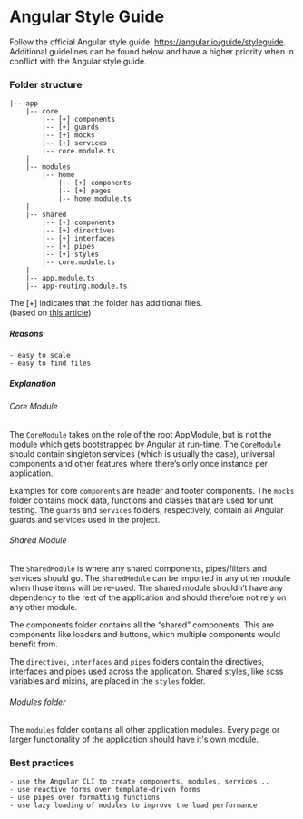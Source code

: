 # Angular Style Guide

Follow the official Angular style guide: https://angular.io/guide/styleguide.  
Additional guidelines can be found below and have a higher priority when in conflict with the Angular style guide.

### Folder structure
```
|-- app
    |-- core
        |-- [+] components
        |-- [+] guards
        |-- [+] mocks
        |-- [+] services
        |-- core.module.ts
    |
    |-- modules
        |-- home
            |-- [+] components
            |-- [+] pages
            |-- home.module.ts
    |
    |-- shared
        |-- [+] components
        |-- [+] directives
        |-- [+] interfaces
        |-- [+] pipes
        |-- [+] styles
        |-- core.module.ts
    |
    |-- app.module.ts
    |-- app-routing.module.ts
```
The [+] indicates that the folder has additional files.  
(based on [this article](https://itnext.io/choosing-a-highly-scalable-folder-structure-in-angular-d987de65ec7))

#####  Reasons
    - easy to scale
    - easy to find files

#####  Explanation

###### Core Module 

The `CoreModule` takes on the role of the root AppModule, but is not the module which gets bootstrapped by Angular at run-time. 
The `CoreModule` should contain singleton services (which is usually the case), universal components and other features where there’s only once instance per application.  

Examples for core `components` are header and footer components. 
The `mocks` folder contains mock data, functions and classes that are used for unit testing. 
The `guards` and `services` folders, respectively, contain all Angular guards and services used in the project.

###### Shared Module 

The `SharedModule` is where any shared components, pipes/filters and services should go.
The `SharedModule` can be imported in any other module when those items will be re-used.
The shared module shouldn’t have any dependency to the rest of the application and should therefore not rely on any other module.

The components folder contains all the “shared” components.
This are components like loaders and buttons, which multiple components would benefit from.

The `directives`, `interfaces` and `pipes` folders contain the directives, interfaces and pipes used across the application.
Shared styles, like scss variables and mixins, are placed in the `styles` folder.

###### Modules folder

The `modules` folder contains all other application modules.
Every page or larger functionality of the application should have it's own module. 


### Best practices
    - use the Angular CLI to create components, modules, services...
    - use reactive forms over template-driven forms
    - use pipes over formatting functions
    - use lazy loading of modules to improve the load performance

